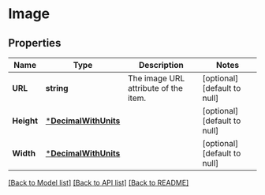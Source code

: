 # Image

## Properties
Name | Type | Description | Notes
------------ | ------------- | ------------- | -------------
**URL** | **string** | The image URL attribute of the item. | [optional] [default to null]
**Height** | [***DecimalWithUnits**](DecimalWithUnits.md) |  | [optional] [default to null]
**Width** | [***DecimalWithUnits**](DecimalWithUnits.md) |  | [optional] [default to null]

[[Back to Model list]](../README.md#documentation-for-models) [[Back to API list]](../README.md#documentation-for-api-endpoints) [[Back to README]](../README.md)

